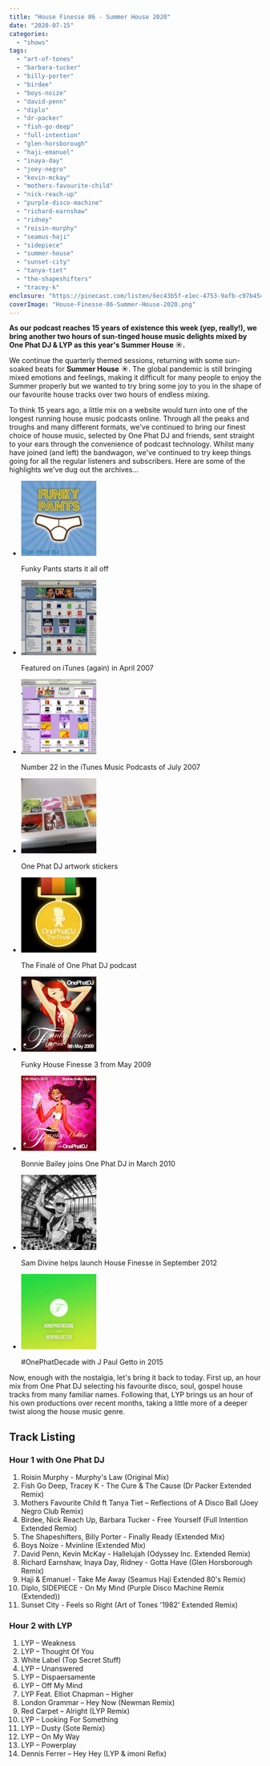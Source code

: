 ```yaml
---
title: "House Finesse 86 - Summer House 2020"
date: "2020-07-15"
categories: 
  - "shows"
tags: 
  - "art-of-tones"
  - "barbara-tucker"
  - "billy-porter"
  - "birdee"
  - "boys-noize"
  - "david-penn"
  - "diplo"
  - "dr-packer"
  - "fish-go-deep"
  - "full-intention"
  - "glen-horsborough"
  - "haji-emanuel"
  - "inaya-day"
  - "joey-negro"
  - "kevin-mckay"
  - "mothers-favourite-child"
  - "nick-reach-up"
  - "purple-disco-machine"
  - "richard-earnshaw"
  - "ridney"
  - "roisin-murphy"
  - "seamus-haji"
  - "sidepiece"
  - "summer-house"
  - "sunset-city"
  - "tanya-tiet"
  - "the-shapeshifters"
  - "tracey-k"
enclosure: "https://pinecast.com/listen/6ec43b5f-e1ec-4753-9afb-c97b4547c3b9.mp3 116684378 audio/mpeg "
coverImage: "House-Finesse-86-Summer-House-2020.png"
---
```


**As our podcast reaches 15 years of existence this week (yep, really!), we bring another two hours of sun-tinged house music delights mixed by One Phat DJ & LYP as this year's **Summer House** ☀️.**

We continue the quarterly themed sessions, returning with some sun-soaked beats for **Summer House** ☀️. The global pandemic is still bringing mixed emotions and feelings, making it difficult for many people to enjoy the Summer properly but we wanted to try bring some joy to you in the shape of our favourite house tracks over two hours of endless mixing.

To think 15 years ago, a little mix on a website would turn into one of the longest running house music podcasts online. Through all the peaks and troughs and many different formats, we've continued to bring our finest choice of house music, selected by One Phat DJ and friends, sent straight to your ears through the convenience of podcast technology. Whilst many have joined (and left) the bandwagon, we've continued to try keep things going for all the regular listeners and subscribers. Here are some of the highlights we've dug out the archives…

- [![](images/87885C41-F696-4B01-B435-66DCD885C0AD-150x150.jpeg)](https://www.housefinesse.com/onephatdj/funky-pants/attachment/87885c41-f696-4b01-b435-66dcd885c0ad/)
    
    Funky Pants starts it all off
    
- [![](images/One-Phat-DJ-on-iTunes-Again-150x150.png)](https://www.housefinesse.com/?attachment_id=3491)
    
    Featured on iTunes (again) in April 2007
    
- [![](images/One-Phat-DJ-on-iTunes-Podcast-Homepage-150x150.png)](https://www.housefinesse.com/?attachment_id=3489)
    
    Number 22 in the iTunes Music Podcasts of July 2007
    
- [![](images/One-Phat-DJ-Artwork-Stickers-150x150.jpg)](https://www.housefinesse.com/?attachment_id=3497)
    
    One Phat DJ artwork stickers
    
- [![](images/The-Finale-150x150.jpg)](https://www.housefinesse.com/?attachment_id=3494)
    
    The Finalé of One Phat DJ podcast
    
- [![](images/Funky-House-Finesse-3-May-2009-150x150.jpg)](https://www.housefinesse.com/?attachment_id=3498)
    
    Funky House Finesse 3 from May 2009
    
- [![](images/Funky-House-Finesse-25-Bonnie-Bailey-Special-150x150.jpg)](https://www.housefinesse.com/?attachment_id=3508)
    
    Bonnie Bailey joins One Phat DJ in March 2010
    
- [![](images/Sam-Divine-150x150.png)](https://www.housefinesse.com/news/something-divine/attachment/sam-divine/)
    
    Sam Divine helps launch House Finesse in September 2012
    
- [![](images/ONEPHATDECADE-with-J-Paul-Getto-Square-150x150.png)](https://www.housefinesse.com/onephatdecade-with-j-paul-getto-square/)
    
    #OnePhatDecade with J Paul Getto in 2015
    

Now, enough with the nostalgia, let's bring it back to today. First up, an hour mix from One Phat DJ selecting his favourite disco, soul, gospel house tracks from many familiar names. Following that, LYP brings us an hour of his own productions over recent months, taking a little more of a deeper twist along the house music genre.

## Track Listing

### Hour 1 with One Phat DJ

1. Roisin Murphy - Murphy's Law (Original Mix)
2. Fish Go Deep, Tracey K - The Cure & The Cause (Dr Packer Extended Remix)
3. Mothers Favourite Child ft Tanya Tiet – Reflections of A Disco Ball (Joey Negro Club Remix)
4. Birdee, Nick Reach Up, Barbara Tucker - Free Yourself (Full Intention Extended Remix)
5. The Shapeshifters, Billy Porter - Finally Ready (Extended Mix)
6. Boys Noize - Mvinline (Extended Mix)
7. David Penn, Kevin McKay - Hallelujah (Odyssey Inc. Extended Remix)
8. Richard Earnshaw, Inaya Day, Ridney - Gotta Have (Glen Horsborough Remix)
9. Haji & Emanuel - Take Me Away (Seamus Haji Extended 80's Remix)
10. Diplo, SIDEPIECE - On My Mind (Purple Disco Machine Remix (Extended))
11. Sunset City - Feels so Right (Art of Tones '1982' Extended Remix)

### Hour 2 with LYP

1. LYP – Weakness
2. LYP – Thought Of You
3. White Label (Top Secret Stuff)
4. LYP – Unanswered
5. LYP – Dispaersamente
6. LYP – Off My Mind
7. LYP Feat. Elliot Chapman – Higher
8. London Grammar – Hey Now (Newman Remix)
9. Red Carpet – Alright (LYP Remix)
10. LYP – Looking For Something
11. LYP – Dusty (Sote Remix)
12. LYP – On My Way
13. LYP – Powerplay
14. Dennis Ferrer – Hey Hey (LYP & imoni Refix)
